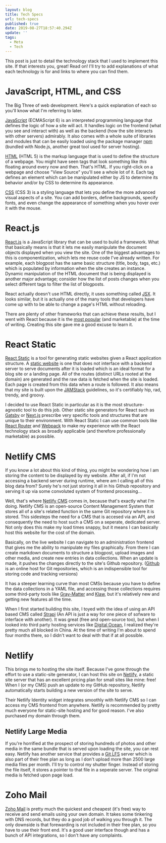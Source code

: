 ```yaml
---
layout: blog
title: Tech Specs
url: tech-specs
published: true
date: 2019-08-27T18:57:40.294Z
update: ''
tags:
  - Meta
  - Tech
---
```

This post is just to detail the technology stack that I used to implement this site. If that interests you, great! Read on! I'll try to add explanations of what each technology is for and links to where you can find them.

# JavaScript, HTML, and CSS

The Big Three of web development. Here's a quick explanation of each so you'll know what I'm referring to later.

[JavaScript](https://en.wikipedia.org/wiki/JavaScript) (ECMAScript 6) is an interpreted programming language that defines the logic of how a site will act. It handles logic on the frontend (what you see and interact with) as well as the backend (how the site interacts with other servers) admirably. It also comes with a whole suite of libraries and modules that can be easily loaded using the package manager [npm](https://nodejs.org/en/) (bundled with Node.js, another great tool used for server hosting).

[HTML](https://en.wikipedia.org/wiki/HTML) (HTML 5) is the markup language that is used to define the structure of a webpage. You might have seen tags that look something like <em>this</em> floating around every now and then. That's HTML. If you right-click on a webpage and choose "View Source" you'll see a whole lot of it. Each tag defines an element which can be manipulated either by JS to determine its behavior and/or by CSS to determine its appearance.

[CSS](https://en.wikipedia.org/wiki/Cascading_Style_Sheets) (CSS 3) is a styling language that lets you define the more advanced visual aspects of a site. You can add borders, define backgrounds, specify fonts, and even change the appearance of something when you hover over it with the mouse.

# React.js

[React.js](https://reactjs.org/) is a JavaScript library that can be used to build a framework. What that basically means is that it lets me easily manipulate the document objects displayed when you view the site. One of the biggest advantages to this is componentization, which lets me reuse code I've already written. For example, each blogpost has the same basic structure (title, body, tags, etc.) which is populated by information when the site creates an instance. Dynamic manipulation of the HTML document that is being displayed is another major advantage; consider how the list of posts changes when you select different tags to filter the list of blogposts.

React actually doesn't use HTML directly, it uses something called [JSX](https://reactjs.org/docs/introducing-jsx.html). It looks similar, but it is actually one of the many tools that developers have come up with to be able to change a page's HTML without reloading.

There are plenty of other frameworks that can achieve these results, but I went with React because it is the [most popular](https://www.npmtrends.com/angular-vs-react-vs-vue-vs-knockout-vs-ember-source) (and marketable) at the time of writing. Creating this site gave me a good excuse to learn it.

# React Static

[React Static](https://github.com/react-static/react-static) is a tool for generating static websites given a React application structure. A [static website](https://en.wikipedia.org/wiki/Static_web_page) is one that does not interface with a backend server to serve documents after it is loaded which is an ideal format for a blog site or a landing page. All of the routes (distinct URLs rooted at the domain) are generated and the raw data is fetched when the site is loaded. Each page is created from this data when a route is followed. It also means that my site is built upon the [JAMStack](https://jamstack.org/) guidelines, so it's certifiably hip, rad, trendy, and groovy.

I decided to use React Static in particular as it is the most structure-agnostic tool to do this job. Other static site generators for React such as [Gatsby](https://www.gatsbyjs.org/) or [Next.js](https://nextjs.org/) prescribe very specific tools and structures that are unique to their environment. With React Static I can use common tools like [React Router](https://reacttraining.com/react-router/) and [Webpack](https://webpack.js.org/) to make my experience with the React technology stack as broadly applicable (and therefore professionally marketable) as possible.

# Netlify CMS

If you know a lot about this kind of thing, you might be wondering how I am storing the content to be displayed by my website. After all, if I'm not accessing a backend server during runtime, where am I calling all of this blog data from? Surely he's not just storing it all in his Github repository and serving it up via some convoluted system of frontend processing...

Well, that's where [Netlify CMS](https://www.netlifycms.org/) comes in, because that's exactly what I'm doing. Netlify CMS is an open-source Content Management System that stores all of a site's related function in the same Git repository where it is stored. This sidesteps the need for a CMS that is accesed via an API, and consequently the need to host such a CMS on a seperate, dedicated server. Not only does this make my load times snappy, but it means I can basically host this website for the cost of the domain.

Basically, on the live website I can navigate to an administration frontend that gives me the ability to manipulate my files graphically. From there I can create markdown documents to structure a blogpost, upload images and other media, and create new entries in data collections. When an update is made, it pushes the changes directly to the site's Github repository. ([Github](https://github.com/) is an online host for Git repositories, which is an indispensible tool for storing code and tracking versions)

It has a steeper learning curve than most CMSs because you have to define the data collections in a YAML file, and accessing those collections requires some third-party tools like [Gray-Matter](https://github.com/jonschlinkert/gray-matter) and [Klaw](https://github.com/jprichardson/node-klaw), but it's relatively new and getting new features all the time.

When I first started building this site, I toyed with the idea of using an API based CMS called [Strapi](https://strapi.io/) (An API is just a way for one piece of sofware to interface with another). It was great (free and open-source too), but when I looked into third party hosting services like [Digital Ocean](https://www.digitalocean.com/), I realized they're pretty much all blocked in China. At the time of writing I'm about to spend four months there, so I didn't want to deal with that if at all possible.

# Netlify

This brings me to hosting the site itself. Because I've gone through the effort to use a static-site generator, I can host this site on [Netlify](https://www.netlify.com/), a static site server that has an excellent pricing plan for small sites like mine: free! When I (or my CMS) push an update to my GitHub repository, Netlify automatically starts building a new version of the site to serve.

Their Netlify Identity widget integrates smoothly with Netlify CMS so I can access my CMS frontend from anywhere. Netlify is recommended by pretty much everyone for static-site hosting and for good reason. I've also purchased my domain through them.

## Netlify Large Media

If you're horrified at the prospect of storing hundreds of photos and other media in the same bundle that is served upon loading the site, you can rest easy. Netlify has another service that provides a [Git LFS](https://git-lfs.github.com/) server which is also part of their free plan as long as I don't upload more than 2500 large media files per month. I'll try to control my shutter finger. Instead of storing the file itself, it stores a pointer to that file in a seperate server. The original media is fetched upon page load.

# Zoho Mail

[Zoho Mail](https://www.zoho.com/mail/) is pretty much the quickest and cheapest (it's free) way to receive and send emails using your own domain. It takes some tinkering with DNS records, but they do a good job of walking you through it. The only downside is that forewarding is not included in their free plan, so you have to use their front end. It's a good user interface though and has a bunch of API integrations, so I don't have any complaints.
